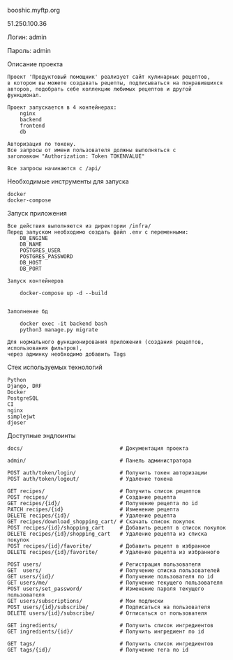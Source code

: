 booshic.myftp.org

51.250.100.36

Логин: admin

Пароль: admin

Описание проекта
    
    Проект 'Продуктовый помощник' реализует сайт кулинарных рецептов,
    в котором вы можете создавать рецепты, подписываться на понравившихся
    авторов, подобрать себе коллекцию любимых рецептов и другой функционал.
    
    Проект запускается в 4 контейнерах:
        nginx
        backend
        frontend
        db

    Авторизация по токену.
    Все запросы от имени пользователя должны выполняться с 
    заголовком "Authorization: Token TOKENVALUE"
    
    Все запросы начинаются с /api/

Необходимые инструменты для запуска

    docker
    docker-compose

Запуск приложения

    Все действия выполняются из директории /infra/
    Перед запуском необходимо создать файл .env с переменными:
        DB_ENGINE
        DB_NAME
        POSTGRES_USER
        POSTGRES_PASSWORD
        DB_HOST
        DB_PORT
    
    Запуск контейнеров

        docker-compose up -d --build

    
    Заполнение бд
        
        docker exec -it backend bash
        python3 manage.py migrate

    Для нормального функционирования приложения (создания рецептов, использования фильтров),
    через админку необходимо добавить Tags

Стек используемых технологий

    Python
    Django, DRF
    Docker
    PostgreSQL
    CI
    nginx
    simplejwt
    djoser

Доступные эндпоинты
    
    docs/                               # Документация проекта

    admin/                              # Панель администратора
    
    POST auth/token/login/              # Получить токен авторизации
    POST auth/token/logout/             # Удаление токена
    
    GET recipes/                        # Получить список рецептов
    POST recipes/                       # Создание рецепта
    GET recipes/{id}/                   # Получение рецепта по id
    PATCH recipes/{id}                  # Изменение рецепта
    DELETE recipes/{id}/                # Удаление рецепта
    GET recipes/download_shopping_cart/ # Скачать список покупок
    POST recipes/{id}/shopping_cart     # Добавить рецепт в список покупок
    DELETE recipes/{id}/shopping_cart   # Удаление рецепта из списка покупок
    POST recipes/{id}/favorite/         # Добавить рецепт в избранное
    DELETE recipes/{id}/favorite/       # Удаление рецепта из избранного
    
    POST users/                         # Регистрация пользователя
    GET  users/                         # Получение списка пользователей
    GET users/{id}/                     # Получение пользователя по id
    GET users/me/                       # Получение текущего пользователя
    POST users/set_password/            # Изменение пароля текущего пользователя
    GET users/subscriptions/            # Мои подписки
    POST users/{id}/subscribe/          # Подписаться на пользователя
    DELETE users/{id}/subscribe/        # Отписаться от пользователя
    
    GET ingredients/                    # Получить список ингредиентов
    GET ingredients/{id}/               # Получить ингредиент по id
    
    GET tags/                           # Получить список ингредиентов
    GET tags/{id}/                      # Получение тега по id
